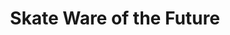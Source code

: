 ---
pid: CH679
title: Skate Ware of the Future
location_transcription: Love Park
zipcode: '19143'
outside_phl: 
neighborhood: University City
age: 
age_range: 
instagram: 
image_file_name: CH_679.jpg
proposal_transcription: A collage of skateboards from different neighborhoods around
  Philly show casing the art of the youth
topic: Art,Culture,Neighborhoods,Philadelphia,Sports,Youth
topic_summary: 0, 0, 0, 0, 0, 0
type: Conceptual,Other No Form
keywords_other: Skate, Skateboarding, Youth, Sub-cultures
credit: 
image_labels: 
twitter: 
facebook: 
permalink: "/monuments/ch679/"
layout: item-page
---